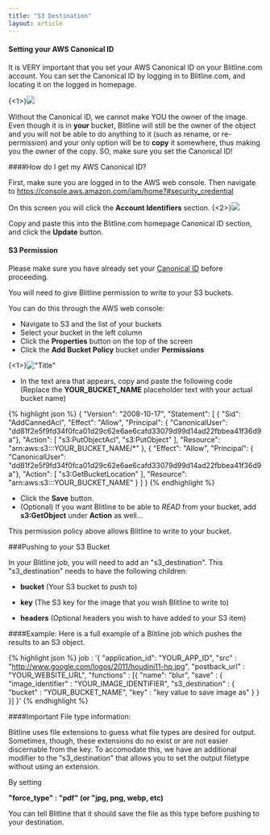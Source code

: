```yaml
---
title: "S3 Destination"
layout: article
---
```


#### Setting your AWS Canonical ID

It is VERY important that you set your AWS Canonical ID on your Blitline.com account. You can set the Canonical ID by logging in to Blitline.com, and locating it on the logged in homepage.

{<1>}![](//s3.amazonaws.com/web.blitline/blog/canonical_id.jpg)

Without the Canonical ID, we cannot make YOU the owner of the image. Even though it is in **your** bucket, Blitline will still be the owner of the object and you will not be able to do anything to it (such as rename, or re-permission) and your only option will be to **copy** it somewhere, thus making you the owner of the copy. SO, make sure you set the Canonical ID!

####How do I get my AWS Canonical ID?

First, make sure you are logged in to the AWS web console. Then navigate to https://console.aws.amazon.com/iam/home?#security_credential 

On this screen you will click the 
**Account Identifiers** section.
{<2>}![](https://s3.amazonaws.com/web.blitline/blog/canonical_location.jpg)

Copy and paste this into the Blitline.com homepage Canonical ID section, and click the **Update** button.


#### S3 Permission
Please make sure you have already set your [Canonical ID](http://107.170.77.57/#post10) before proceeding. 

You will need to give Blitline permission to write to your S3 buckets.

You can do this through the AWS web console:

* Navigate to S3 and the list of your buckets
* Select your bucket in the left column
* Click the **Properties** button on the top of the screen
* Click the **Add Bucket Policy** bucket under **Permissions**

{<1>}!["Title"](https://s3.amazonaws.com/web.blitline/blog/bucket_properties.jpg)

* In the text area that appears, copy and paste the following code (Replace the **YOUR\_BUCKET\_NAME** placeholder text with your actual bucket name) 

{% highlight json %}
  {
     "Version": "2008-10-17",
     "Statement": [
      {
        "Sid": "AddCannedAcl",
        "Effect": "Allow",
        "Principal": { "CanonicalUser": "dd81f2e5f9fd34f0fca01d29c62e6ae6cafd33079d99d14ad22fbbea41f36d9a"},
        "Action": [
          "s3:PutObjectAcl",
          "s3:PutObject"
        ],
        "Resource": "arn:aws:s3:::YOUR_BUCKET_NAME/*"
      },
      {
        "Effect": "Allow",
        "Principal": { "CanonicalUser": "dd81f2e5f9fd34f0fca01d29c62e6ae6cafd33079d99d14ad22fbbea41f36d9a"},
        "Action": [
          "s3:GetBucketLocation"
        ],
        "Resource": "arn:aws:s3:::YOUR_BUCKET_NAME"
      }
    ]
  }
{% endhighlight %}

* Click the **Save** button.
* (Optional) If you want Blitline to be able to *READ* from your bucket, add **s3:GetObject** under **Action** as well...

This permission policy above allows Blitline to write to your bucket.

###Pushing to your S3 Bucket

In your Blitline job, you will need to add an "s3\_destination". This "s3\_destination" needs to have the following children:

- **bucket** (Your S3 bucket to push to) 

- **key** (The S3 key for the image that you wish Blitline to write to)

- **headers** (Optional headers you wish to have added to your S3 item)


####Example:
Here is a full example of a Blitline job which pushes the results to an S3 object.

{% highlight json %}
job : '{
  "application_id": "YOUR_APP_ID",
  "src" : "http://www.google.com/logos/2011/houdini11-hp.jpg",
  "postback_url" : "YOUR_WEBSITE_URL",
  "functions" : [{
      "name": "blur",
      "save" : {
          "image_identifier" : "YOUR_IMAGE_IDENTIFIER",
          "s3_destination" : {
              "bucket" : "YOUR_BUCKET_NAME",
              "key" : "key value to save image as"
          }
      }
    }]
  }'
{% endhighlight %}




####Important File type information:

Blitline uses file extensions to guess what file types are desired for output. Sometimes, though, these extensions do no exist or are not easier discernable from the key. To accomodate this, we have an additional modifier to the "s3\_destination" that allows you to set the output filetype without using an extension.

By setting

**"force_type" : "pdf" (or "jpg, png, webp, etc)**

You can tell Blitline that it should save the file as this type before pushing to your destination.


